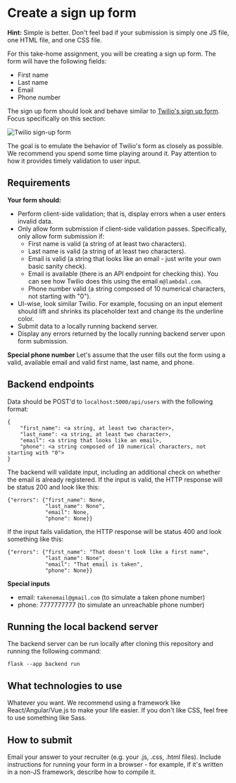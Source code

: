 # Create a sign up form 

**Hint:** Simple is better. Don't feel bad if your submission is simply one JS file, one HTML file, and one CSS file.

For this take-home assignment, you will be creating a sign up form. The form will have the following fields:

- First name 
- Last name
- Email
- Phone number

The sign up form should look and behave similar to [Twilio's sign up form](https://www.twilio.com/try-twilio). Focus specifically on this section:

![Twilio sign-up form](https://i.imgur.com/eZERbKy.png)

The goal is to emulate the behavior of Twilio's form as closely as possible. We recommend you spend some time playing around it. Pay attention to how it provides timely validation to user input.

## Requirements

**Your form should:**
* Perform client-side validation; that is, display errors when a user enters invalid data.
* Only allow form submission if client-side validation passes. Specifically, only allow form submission if:
   * First name is valid (a string of at least two characters).
   * Last name is valid (a string of at least two characters).
   * Email is valid (a string that looks like an email - just write your own basic sanity check).
   * Email is available (there is an API endpoint for checking this). You can see how Twilio does this using the email `m@lambdal.com`.
   * Phone number valid (a string composed of 10 numerical characters, not starting with "0").
* UI-wise, look similar Twilio. For example, focusing on an input element should lift and shrinks its placeholder text and change its the underline color.
* Submit data to a locally running backend server.
* Display any errors returned by the locally running backend server upon form submission.


**Special phone number**
Let's assume that the user fills out the form using a valid, available email and valid first name, last name, and phone. 


## Backend endpoints

Data should be POST'd to `localhost:5000/api/users` with the following format:
```
{
    "first_name": <a string, at least two character>,
    "last_name": <a string, at least two character>,
    "email": <a string that looks like an email>,
    "phone": <a string composed of 10 numerical characters, not starting with "0">
}
```

The backend will validate input, including an additional check on whether the email is already registered. If the input is valid, the HTTP response will be status 200 and look like this:

```
{"errors": {"first_name": None,
            "last_name": None", 
            "email": None, 
            "phone": None}}
```

If the input fails validation, the HTTP response will be status 400 and look something like this:

```
{"errors": {"first_name": "That doesn't look like a first name", 
            "last_name": None", 
            "email": "That email is taken", 
            "phone": None}}
```

**Special inputs**
- email: `takenemail@gmail.com` (to simulate a taken phone number)
- phone: 7777777777 (to simulate an unreachable phone number)


## Running the local backend server
The backend server can be run locally after cloning this repository and running the following command:
```
flask --app backend run
```
## What technologies to use
Whatever you want. We recommend using a framework like React/Angular/Vue.js to make your life easier. If you don't like CSS, feel free to use something like Sass.

## How to submit
Email your answer to your recruiter (e.g. your .js, .css, .html files). Include instructions for running your form in a browser - for example, if it's written in a non-JS framework, describe how to compile it.
